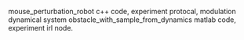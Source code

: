 mouse_perturbation_robot 				c++ code, experiment protocal, modulation dynamical system
obstacle_with_sample_from_dynamics 		matlab code, experiment irl node.
